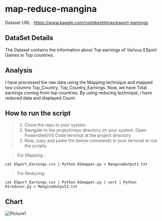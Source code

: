 # map-reduce-mangina
Dataset URL : https://www.kaggle.com/rushikeshhiray/esport-earnings

## DataSet Details
The Dataset contains the information about Top earnings of Various ESport Games in Top countries.

## Analysis
I have processed the raw data using the Mapping technique and mapped two columns Top_Country, Top_Country_Earnings. Now, we have Total earnings coming from top countries. By using reducing technique, i have reduced data and displayed Count.

## How to run the script
> 1. Clone the repo to your system
> 2. Navigate to the project/repo directory on your system. Open Powershell/VS Code terminal at the project directory
> 3. Now, copy and paste the below commands in your terminal to run the scripts:

> For Mapping :

```cat ESport_Earnings.csv | Python 01mapper.py > ManginaOutput1.txt```

> For Reducing:

```cat ESport_Earnings.csv | Python 01mapper.py | sort | Python 01reducer.py > ManginaOutput2.txt```

## Chart
![Picture1](https://user-images.githubusercontent.com/79549340/152569637-956453e5-85b2-42f2-94e2-7ffc4fd9a0b5.png)
